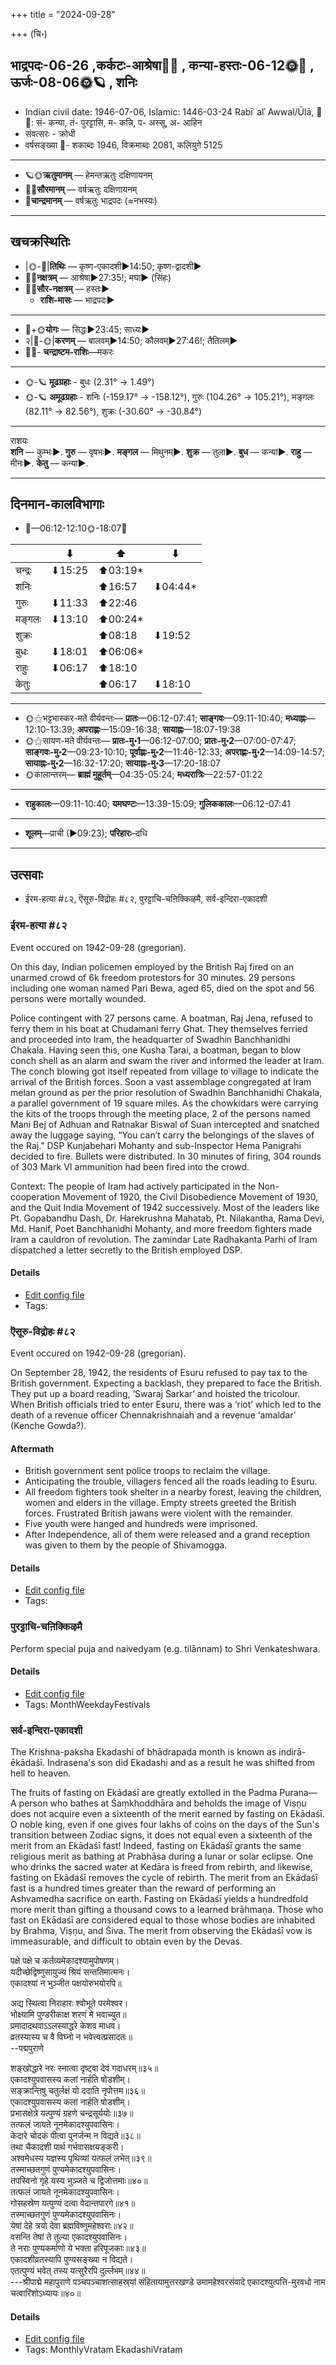 +++
title = "2024-09-28"

+++
(चि॰)
## भाद्रपदः-06-26  ,कर्कटः-आश्रेषा🌛🌌  ,  कन्या-हस्तः-06-12🌞🌌  ,  ऊर्जः-08-06🌞🪐  , शनिः
- Indian civil date: 1946-07-06, Islamic: 1446-03-24 Rabīʿ alʾ Awwal/Ūlā, 🌌🌞: सं- कन्या, तं- पुरट्टासि, म- कन्नि, प- अस्सू, अ- आहिन
- संवत्सरः - क्रोधी
- वर्षसङ्ख्या 🌛- शकाब्दः 1946, विक्रमाब्दः 2081, कलियुगे 5125
___________________
- 🪐🌞**ऋतुमानम्** — हेमन्तऋतुः दक्षिणायनम्
- 🌌🌞**सौरमानम्** — वर्षऋतुः दक्षिणायनम्
- 🌛**चान्द्रमानम्** — वर्षऋतुः भाद्रपदः (≈नभस्यः)
___________________


## खचक्रस्थितिः
- |🌞-🌛|**तिथिः** — कृष्ण-एकादशी►14:50; कृष्ण-द्वादशी►  
- 🌌🌛**नक्षत्रम्** — आश्रेषा►27:35!; मघा► (सिंहः)  
- 🌌🌞**सौर-नक्षत्रम्** — हस्तः►  
  - **राशि-मासः** — भाद्रपदः► 
___________________
- 🌛+🌞**योगः** — सिद्धः►23:45; साध्यः►  
- २|🌛-🌞|**करणम्** — बालवम्►14:50; कौलवम्►27:46!; तैतिलम्►  
- 🌌🌛- **चन्द्राष्टम-राशिः**—मकरः  
___________________
- 🌞-🪐 **मूढग्रहाः** - बुधः (2.31° → 1.49°)
- 🌞-🪐 **अमूढग्रहाः** - शनिः (-159.17° → -158.12°), गुरुः (104.26° → 105.21°), मङ्गलः (82.11° → 82.56°), शुक्रः (-30.60° → -30.84°)
___________________
राशयः  
**शनि** — कुम्भः►. **गुरु** — वृषभः►. **मङ्गल** — मिथुनम्►. **शुक्र** — तुला►. **बुध** — कन्या►. **राहु** — मीनः►. **केतु** — कन्या►. 
___________________


## दिनमान-कालविभागाः
- 🌅—06:12-12:10🌞-18:07🌇  

|      |⬇     |⬆     |⬇     |
|------|-----|-----|------|
|चन्द्रः|⬇15:25 |⬆03:19*|     |
|शनिः   |     |⬆16:57 |⬇04:44*|
|गुरुः  |⬇11:33 |⬆22:46 |     |
|मङ्गलः |⬇13:10 |⬆00:24*|     |
|शुक्रः |     |⬆08:18 |⬇19:52 |
|बुधः   |⬇18:01 |⬆06:06*|     |
|राहुः  |⬇06:17 |⬆18:10 |     |
|केतुः  |     |⬆06:17 |⬇18:10 |
___________________
- 🌞⚝भट्टभास्कर-मते वीर्यवन्तः— **प्रातः**—06:12-07:41; **साङ्गवः**—09:11-10:40; **मध्याह्नः**—12:10-13:39; **अपराह्णः**—15:09-16:38; **सायाह्नः**—18:07-19:38  
- 🌞⚝सायण-मते वीर्यवन्तः— **प्रातः-मु॰1**—06:12-07:00; **प्रातः-मु॰2**—07:00-07:47; **साङ्गवः-मु॰2**—09:23-10:10; **पूर्वाह्णः-मु॰2**—11:46-12:33; **अपराह्णः-मु॰2**—14:09-14:57; **सायाह्नः-मु॰2**—16:32-17:20; **सायाह्नः-मु॰3**—17:20-18:07  
- 🌞कालान्तरम्— **ब्राह्मं मुहूर्तम्**—04:35-05:24; **मध्यरात्रिः**—22:57-01:22  
___________________
- **राहुकालः**—09:11-10:40; **यमघण्टः**—13:39-15:09; **गुलिककालः**—06:12-07:41  
___________________
- **शूलम्**—प्राची (►09:23); **परिहारः**–दधि  
___________________

## उत्सवाः
- ईरम-हत्या #८२, ऎसूरु-विद्रोहः #८२, पुरट्टाचि-चऩिक्किऴमै, सर्व-इन्दिरा-एकादशी
### ईरम-हत्या #८२

Event occured on 1942-09-28 (gregorian). 

On this day, Indian policemen employed by the British Raj fired on an unarmed crowd of 6k freedom protestors for 30 minutes. 29 persons including one woman named Pari Bewa, aged 65, died on the spot and 56 persons were mortally wounded.

Police contingent with 27 persons came. A boatman, Raj Jena, refused to ferry them in his boat at Chudamani ferry Ghat. They themselves ferried and proceeded into Iram, the headquarter of Swadhin Banchhanidhi Chakala. Having seen this, one Kusha Tarai, a boatman, began to blow conch shell as an alarm and swam the river and informed the leader at Iram. The conch blowing got itself repeated from village to village to indicate the arrival of the British forces. Soon a vast assemblage congregated at Iram melan ground as per the prior resolution of Swadhin Banchhanidhi Chakala, a parallel government of 19 square miles. As the chowkidars were carrying the kits of the troops through the meeting place, 2 of the persons named Mani Bej of Adhuan and Ratnakar Biswal of Suan intercepted and snatched away the luggage saying, “You can’t carry the belongings of the slaves of the Raj.” DSP Kunjabehari Mohanty and sub-Inspector Hema Panigrahi decided to fire. Bullets were distributed. In 30 minutes of firing, 304 rounds of 303 Mark VI ammunition had been fired into the crowd.

Context: The people of Iram had actively participated in the Non-cooperation Movement of 1920, the Civil Disobedience Movement of 1930, and the Quit India Movement of 1942 successively. Most of the leaders like Pt. Gopabandhu Dash, Dr. Harekrushna Mahatab, Pt. Nilakantha, Rama Devi, Md. Hanif, Poet Banchhanidhi Mohanty, and more freedom fighters made Iram a cauldron of revolution. The zamindar Late Radhakanta Parhi of Iram dispatched a letter secretly to the British employed DSP.

#### Details
- [Edit config file](https://github.com/jyotisham/adyatithi/blob/master/mahApuruSha/xatra-later/gregorian/day/09/28/Irama-hatyA.toml)
- Tags: 


### ऎसूरु-विद्रोहः #८२

Event occured on 1942-09-28 (gregorian). 

On September 28, 1942, the residents of Esuru refused to pay tax to the British government. Expecting a backlash, they prepared to face the British. They put up a board reading, ‘Swaraj Sarkar’ and hoisted the tricolour. When British officials tried to enter Esuru, there was a ‘riot’ which led to the death of a revenue officer Chennakrishnaiah and a revenue ‘amaldar’ (Kenche Gowda?).

#### Aftermath
- British government sent police troops to reclaim the village.
- Anticipating the trouble, villagers fenced all the roads leading to Esuru.
- All freedom fighters took shelter in a nearby forest, leaving the children, women and elders in the village. Empty streets greeted the British forces. Frustrated British jawans were violent with the remainder.
- Five youth were hanged and hundreds were imprisoned. 
- After Independence, all of them were released and a grand reception was given to them by the people of Shivamogga.

#### Details
- [Edit config file](https://github.com/jyotisham/adyatithi/blob/master/mahApuruSha/xatra-later/gregorian/day/09/28/esUru-vidrohaH.toml)
- Tags: 


### पुरट्टाचि-चऩिक्किऴमै



Perform special puja and naivedyam (e.g. tilānnam) to Shri Venkateshwara.

#### Details
- [Edit config file](https://github.com/jyotisham/adyatithi/blob/master/tamil/description_only/puraTTAci~can2ikkizhamai.toml)
- Tags: MonthWeekdayFestivals


### सर्व-इन्दिरा-एकादशी



The Krishna-paksha Ekadashi of bhādrapada month is known as indirā-ēkādaśī. Indrasena's son did Ekadashi and as a result he was shifted from hell to heaven.

The fruits of fasting on Ekādaśī are greatly extolled in the Padma Purana—
A person who bathes at Śaṃkhoddhāra and beholds the image of Viṣṇu does not acquire even a sixteenth of the merit earned by fasting on Ekādaśī. O noble king, even if one gives four lakhs of coins on the days of the Sun's transition between Zodiac signs, it does not equal even a sixteenth of the merit from an Ekādaśī fast! Indeed, fasting on Ekādaśī grants the same religious merit as bathing at Prabhāsa during a lunar or solar eclipse. One who drinks the sacred water at Kedāra is freed from rebirth, and likewise, fasting on Ekādaśī removes the cycle of rebirth. 
The merit from an Ekādaśī fast is a hundred times greater than the reward of performing an Ashvamedha sacrifice on earth. Fasting on Ekādaśī yields a hundredfold more merit than gifting a thousand cows to a learned brāhmaṇa. Those who fast on Ekādaśī are considered equal to those whose bodies are inhabited by Brahma, Viṣṇu, and Śiva. The merit from observing the Ekādaśī vow is immeasurable, and difficult to obtain even by the Devas.

पक्षे पक्षे च कर्तव्यमेकादश्यामुपोषणम्।  
यदीच्छेद्विष्णुसायुज्यं श्रियं सन्ततिमात्मनः।  
एकादश्यां न भुञ्जीत पक्षयोरुभयोरपि॥  
  
अद्य स्थित्वा निराहारः श्वोभूते परमेश्वर।  
भोक्ष्यामि पुण्डरीकाक्ष शरणं मे भवाच्युत॥  
प्रमादादथवाऽऽलस्याद्धरे केशव माधव।  
व्रतस्यास्य च वै विघ्नो न भवेत्त्वत्प्रसादतः॥  
--पद्मपुराणे  
  
शङ्खोद्धारे नरः स्नात्वा दृष्ट्वा देवं गदाधरम्॥३५॥  
एकादश्युपवासस्य कलां नार्हति षोडशीम्।  
सङ्क्रान्तिषु चतुर्लक्षं यो ददाति नृपोत्तम॥३६॥  
एकादश्युपवासस्य कलां नार्हति षोडशीम्।  
प्रभासक्षेत्रे यत्पुण्यं ग्रहणे चन्द्रसूर्ययोः॥३७॥  
तत्फलं जायते नूनमेकादश्युपवासिनः।  
केदारे चोदकं पीत्वा पुनर्जन्म न विद्यते॥३८॥  
तथा चैकादशी पार्थ गर्भवासक्षयङ्करी।  
अश्वमेधस्य यज्ञस्य पृथिव्यां यत्फलं लभेत्॥३९॥  
तस्माच्छतगुणं पुण्यमेकादश्युपवासिनः।  
तपस्विनो गृहे यस्य भुञ्जते च द्विजोत्तमाः॥४०॥  
तत्फलं जायते नूनमेकादश्युपवासिनः।  
गोसहस्रेण यत्पुण्यं दत्वा वेदान्तपारगे॥४१॥  
तस्माच्छतगुणं पुण्यमेकादश्युपवासिनः।  
येषां देहे त्रयो देवा ब्रह्मविष्णुमहेश्वराः॥४२॥  
वसन्ति तेषां ते तुल्या एकादश्युपवासिनः।  
ते नराः पुण्यकर्माणो ये भक्ता हरिपूजकाः॥४३॥  
एकादशीव्रतस्यापि पुण्यसङ्ख्या न विद्यते।  
एतत्पुण्यं भवेत् तस्य यत्सुरैरपि दुर्ल्लभम्॥४४॥  
---श्रीपाद्मे महापुराणे पञ्चपञ्चाशत्साहस्र्यां संहितायामुत्तरखण्डे उमामहेश्वरसंवादे एकादश्युत्पत्ति-मुरवधो नाम चत्वारिंशोऽध्यायः॥४०॥



#### Details
- [Edit config file](https://github.com/jyotisham/adyatithi/blob/master/time_focus/monthly/ekAdashI/description_only/indirA-EkAdazI.toml)
- Tags: MonthlyVratam EkadashiVratam


